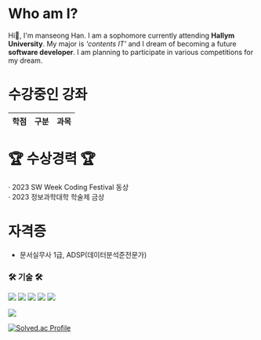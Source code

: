 Who am I?
=====================
Hi👋, I'm manseong Han.
I am a sophomore currently attending **Hallym University**.
My major is *'contents IT'* and I dream of becoming a future **software developer**.
I am planning to participate in various competitions for my dream.

수강중인 강좌
=====================
|학점|구분|과목|
|------|---|---|


🏆 수상경력 🏆
=====================

· 2023 SW Week Coding Festival 동상<br>
· 2023 정보과학대학 학술제 금상

자격증
=====================
* 문서실무사 1급, ADSP(데이터분석준전문가)


<h3> 🛠 기술 🛠 </h3>
<p>
<img src="https://img.shields.io/badge/Python-3766AB?style=flat-square&logo=Python&logoColor=white">
<img src="https://img.shields.io/badge/c%23-%23239120.svg?style=flat-square&logo=c-sharp&logoColor=white">
<img src="https://img.shields.io/badge/javascript-%23323330.svg?style=flat-square&logo=javascript&logoColor=%23F7DF1E">
<img src="https://img.shields.io/badge/unity-%23000000.svg?style=flat-square&logo=unity&logoColor=white">
<img src="https://img.shields.io/badge/unrealengine-%23313131.svg?style=for-the-badge&logo=unrealengine&logoColor=white">
</p>

<p> 
  <img src="https://github-readme-stats.vercel.app/api?username=akstjd31&theme=vue&show_icons=true"/></a>
</p>

[![Solved.ac Profile](http://mazassumnida.wtf/api/v2/generate_badge?boj=akstjd31)](https://solved.ac/akstjd31/)

<!---
akstjd31/akstjd31 is a ✨ special ✨ repository because its `README.md` (this file) appears on your GitHub profile.
You can click the Preview link to take a look at your changes.
--->
